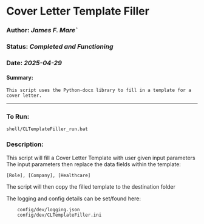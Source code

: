 # Cover Letter Template Filler

### **Author:** *James F. Mare`*
### **Status:** *Completed and Functioning*
### **Date:** *2025-04-29*

#### Summary: 
    This script uses the Python-docx library to fill in a template for a cover letter.

---

### To Run:

    shell/CLTemplateFiller_run.bat

### Description:
This script will fill a Cover Letter Template with user given input parameters
The input parameters then replace the data fields within the template:

    [Role], [Company], [Healthcare]

The script will then copy the filled template to the destination folder

The logging and config details can be set/found here:

        config/dev/logging.json
        config/dev/CLTemplateFiller.ini
